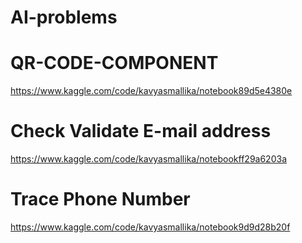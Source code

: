 # AI-problems

# QR-CODE-COMPONENT 
https://www.kaggle.com/code/kavyasmallika/notebook89d5e4380e

# Check Validate E-mail address
https://www.kaggle.com/code/kavyasmallika/notebookff29a6203a

# Trace Phone Number
https://www.kaggle.com/code/kavyasmallika/notebook9d9d28b20f
